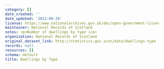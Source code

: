 ```yaml
---
category: []
date_created: ''
date_updated: '2022-09-29'
license: https://www.nationalarchives.gov.uk/doc/open-government-licence/version/3/
maintainer: National Records of Scotland
notes: <p>Number of dwellings by type </p>
organization: National Records of Scotland
original_dataset_link: http://statistics.gov.scot/data/dwellings-type
records: null
resources: []
schema: default
title: Dwellings by Type
---
```

